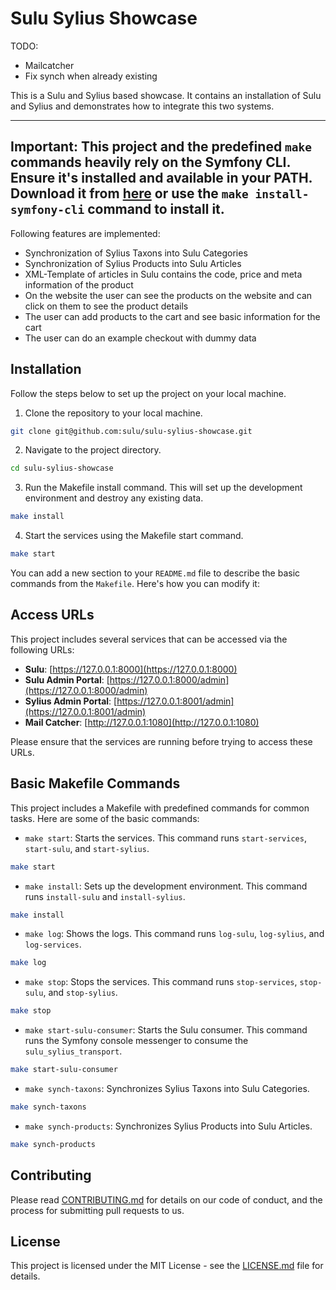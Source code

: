 # Sulu Sylius Showcase

TODO:
* Mailcatcher
* Fix synch when already existing

This is a Sulu and Sylius based showcase. It contains an installation of Sulu and Sylius and demonstrates how to
integrate this two systems.

---
**Important:** This project and the predefined `make` commands heavily rely on the Symfony CLI. Ensure it's installed
and available in your PATH. Download it from [here](https://symfony.com/download) or use the `make install-symfony-cli`
command to install it.
---

Following features are implemented:

* Synchronization of Sylius Taxons into Sulu Categories
* Synchronization of Sylius Products into Sulu Articles
* XML-Template of articles in Sulu contains the code, price and meta information of the product
* On the website the user can see the products on the website and can click on them to see the product details
* The user can add products to the cart and see basic information for the cart
* The user can do an example checkout with dummy data

## Installation

Follow the steps below to set up the project on your local machine.

1. Clone the repository to your local machine.

```bash
git clone git@github.com:sulu/sulu-sylius-showcase.git
```

2. Navigate to the project directory.

```bash
cd sulu-sylius-showcase
```

3. Run the Makefile install command. This will set up the development environment and destroy any existing data.

```bash
make install
```

4. Start the services using the Makefile start command.

```bash
make start
```
You can add a new section to your `README.md` file to describe the basic commands from the `Makefile`. Here's how you
can modify it:

## Access URLs

This project includes several services that can be accessed via the following URLs:

- **Sulu**: [https://127.0.0.1:8000](https://127.0.0.1:8000)
- **Sulu Admin Portal**: [https://127.0.0.1:8000/admin](https://127.0.0.1:8000/admin)
- **Sylius Admin Portal**: [https://127.0.0.1:8001/admin](https://127.0.0.1:8001/admin)
- **Mail Catcher**: [http://127.0.0.1:1080](http://127.0.0.1:1080)

Please ensure that the services are running before trying to access these URLs.

## Basic Makefile Commands

This project includes a Makefile with predefined commands for common tasks. Here are some of the basic commands:

- `make start`: Starts the services. This command runs `start-services`, `start-sulu`, and `start-sylius`.

```bash
make start
```

- `make install`: Sets up the development environment. This command runs `install-sulu` and `install-sylius`.

```bash
make install
```

- `make log`: Shows the logs. This command runs `log-sulu`, `log-sylius`, and `log-services`.

```bash
make log
```

- `make stop`: Stops the services. This command runs `stop-services`, `stop-sulu`, and `stop-sylius`.

```bash
make stop
```
- `make start-sulu-consumer`: Starts the Sulu consumer. This command runs the Symfony console messenger to consume the `sulu_sylius_transport`.

```bash
make start-sulu-consumer
```

- `make synch-taxons`: Synchronizes Sylius Taxons into Sulu Categories.

```bash
make synch-taxons
```

- `make synch-products`: Synchronizes Sylius Products into Sulu Articles.

```bash
make synch-products
```

## Contributing

Please read [CONTRIBUTING.md](CONTRIBUTING.md) for details on our code of conduct, and the process for submitting pull requests to
us.

## License

This project is licensed under the MIT License - see the [LICENSE.md](LICENSE.md) file for details.
